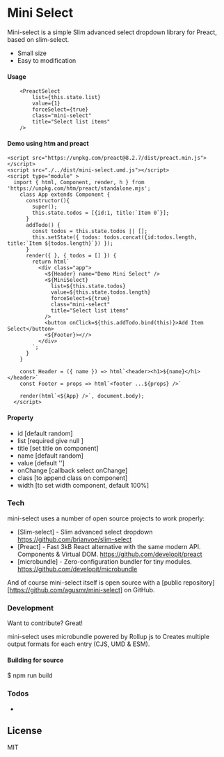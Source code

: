# Mini Select
Mini-select is a simple Slim advanced select dropdown library for Preact, based on slim-select.
  - Small size
  - Easy to modification
  
#### Usage
```
    <PreactSelect 
        list={this.state.list}  
        value={1} 
        forceSelect={true} 
        class="mini-select" 
        title="Select list items" 
    />
```
#### Demo using htm and preact
```
<script src="https://unpkg.com/preact@8.2.7/dist/preact.min.js"></script>
<script src="./../dist/mini-select.umd.js"></script>
<script type="module" >
  import { html, Component, render, h } from 'https://unpkg.com/htm/preact/standalone.mjs';
    class App extends Component {
      constructor(){
        super();
        this.state.todos = [{id:1, title:`Item 0`}];
      }
      addTodo() {
        const todos = this.state.todos || [];
        this.setState({ todos: todos.concat({id:todos.length, title:`Item ${todos.length}`}) });
      }
      render({ }, { todos = [] }) {
        return html`
          <div class="app">
            <${Header} name="Demo Mini Select" />
            <${MiniSelect} 
              list=${this.state.todos}  
              value=${this.state.todos.length} 
              forceSelect=${true} 
              class="mini-select" 
              title="Select list items" 
            />
            <button onClick=${this.addTodo.bind(this)}>Add Item Select</button>
            <${Footer}><//>
          </div>
        `;
      }
    }

    const Header = ({ name }) => html`<header><h1>${name}</h1></header>`
    const Footer = props => html`<footer ...${props} />`

    render(html`<${App} />`, document.body);
  </script>
```
#### Property
- id [default random]
- list [required give null ]
- title [set title on component]
- name [default random]
- value [default '']
- onChange [callback select onChange]
- class [to append class on component]
- width [to set width component, default 100%]

### Tech
mini-select uses a number of open source projects to work properly:
* [Slim-select] - Slim advanced select dropdown https://github.com/brianvoe/slim-select
* [Preact] - Fast 3kB React alternative with the same modern API. Components & Virtual DOM. https://github.com/developit/preact
* [microbundle] - Zero-configuration bundler for tiny modules. https://github.com/developit/microbundle

And of course mini-select itself is open source with a [public repository][https://github.com/agusmr/mini-select]
 on GitHub.

### Development

Want to contribute? Great!

mini-select uses microbundle powered by Rollup js to Creates multiple output formats for each entry (CJS, UMD & ESM).

#### Building for source
$ npm run build

### Todos
-

License
----

MIT


